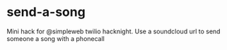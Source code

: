 # send-a-song
Mini hack for @simpleweb twilio hacknight. Use a soundcloud url to send someone a song with a phonecall
